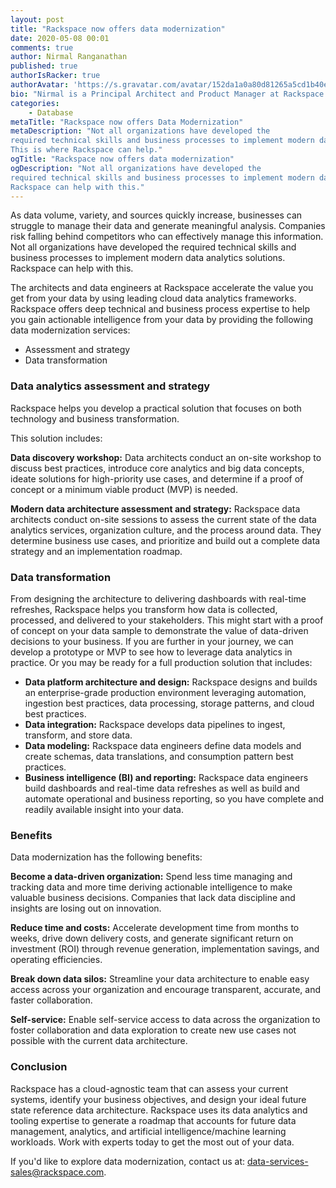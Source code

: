 ```yaml
---
layout: post
title: "Rackspace now offers data modernization"
date: 2020-05-08 00:01
comments: true
author: Nirmal Ranganathan
published: true
authorIsRacker: true
authorAvatar: 'https://s.gravatar.com/avatar/152da1a0a80d81265a5cd1b40e16d465'
bio: "Nirmal is a Principal Architect and Product Manager at Rackspace responsible for building Rackspace's Data Analytics and Artificial Intelligence/Machine Learning solutions as part of our Data Services portfolio. Nirmal works closely with our Alliances, Partners, and Customers to create the most effective and efficient analytics and machine learning solutions to enable our customers to focus on driving a data driven culture within their organizations and become leaders in their respective segments. Before this, Nirmal was a consultant in our Professional Services organization and provided recommendations and solutions for a wide variety of industry verticals around large scale databases and data processing, data analytics, and data warehousing in the cloud and machine learning/artificial intelligence. Nirmal has a strong background in cloud and distributed systems, having contributed to various open-source projects from Cassandra to OpenStack."
categories:
    - Database
metaTitle: "Rackspace now offers Data Modernization"
metaDescription: "Not all organizations have developed the
required technical skills and business processes to implement modern data analytics solutions.
This is where Rackspace can help."
ogTitle: "Rackspace now offers data modernization"
ogDescription: "Not all organizations have developed the
required technical skills and business processes to implement modern data analytics solutions.
Rackspace can help with this."
---
```


As data volume, variety, and sources quickly increase, businesses can struggle to manage
their data and generate meaningful analysis. Companies risk falling behind competitors who
can effectively manage this information. Not all organizations have developed the
required technical skills and business processes to implement modern data analytics solutions.
Rackspace can help with this.

<!-- more -->

The architects and data engineers at Rackspace accelerate the value you get from your data by using
leading cloud data analytics frameworks. Rackspace offers deep technical and business process expertise
to help you gain actionable intelligence from your data by providing the following data modernization services:

- Assessment and strategy
- Data transformation


### Data analytics assessment and strategy

Rackspace helps you develop a practical solution that focuses on both technology and business transformation.

This solution includes:

**Data discovery workshop:** Data architects conduct an on-site workshop to discuss best practices,
introduce core analytics and big data concepts, ideate solutions for high-priority use cases, and
determine if a proof of concept or a minimum viable product (MVP) is needed.

**Modern data architecture assessment and strategy:** Rackspace data architects conduct on-site sessions
to assess the current state of the data analytics services, organization culture, and the process around data.
They determine business use cases, and prioritize and build out a complete data strategy and an
implementation roadmap.


### Data transformation

From designing the architecture to delivering dashboards with real-time refreshes, Rackspace helps you
transform how data is collected, processed, and delivered to your stakeholders. This might start with
a proof of concept on your data sample to demonstrate the value of data-driven decisions to your business.
If you are further in your journey, we can develop a prototype or MVP to see how
to leverage data analytics in practice. Or you may be ready for a full production solution that includes:

- **Data platform architecture and design:** Rackspace designs and builds an enterprise-grade production
environment leveraging automation, ingestion best practices, data processing, storage patterns, and cloud best practices.
- **Data integration:** Rackspace develops data pipelines to ingest, transform, and store data.
- **Data modeling:** Rackspace data engineers define data models and create schemas, data translations, and consumption pattern best practices.
- **Business intelligence (BI) and reporting:** Rackspace data engineers build dashboards and real-time data refreshes
as well as build and automate operational and business reporting, so you have complete and readily available insight
into your data.


### Benefits

Data modernization has the following benefits:

**Become a data-driven organization:** Spend less time managing and tracking data and more time deriving actionable intelligence to make valuable business decisions. Companies that lack data discipline and insights are losing out on innovation.

**Reduce time and costs:** Accelerate development time from months to weeks, drive down delivery costs, and generate significant return on investment (ROI) through revenue generation, implementation savings, and operating efficiencies.

**Break down data silos:** Streamline your data architecture to enable easy access across your organization and encourage transparent, accurate, and faster collaboration.

**Self-service:** Enable self-service access to data across the organization to foster collaboration and data exploration to create new use cases not possible with the current data architecture.


### Conclusion

Rackspace has a cloud-agnostic team that can assess your current systems, identify your business
objectives, and design your ideal future state reference data architecture. Rackspace uses its
data analytics and tooling expertise to generate a roadmap that accounts for future data management,
analytics, and artificial intelligence/machine learning workloads. Work with experts today to get the most out of your data.

If you'd like to explore data modernization, contact us at: data-services-sales@rackspace.com.